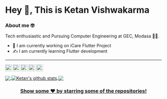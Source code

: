 # Hey 👋, This is Ketan Vishwakarma
### About me 🤓
Tech enthusiastic and Pursuing Computer Engineering at GEC, Modasa 👨‍🎓. 

- 💼 I am currently working on iCare Flutter Project
- ✍️ I am currently learning Flutter development

-------------------------------------------------------------

<a href="https://twitter.com/kdevigner">
  <img align="left" alt="Ketan's Twitter" width="22px" src="https://cdn.jsdelivr.net/npm/simple-icons@v3/icons/twitter.svg" />
</a>
<a href="https://linkedin.com/in/kdevigner">
  <img align="left" alt="Ketan's Linkdein" width="22px" src="https://cdn.jsdelivr.net/npm/simple-icons@v3/icons/linkedin.svg" />
</a>
<a href="https://github.com/ketanvishwakarma">
  <img align="left" alt="Ketan's Github" width="22px" src="https://cdn.jsdelivr.net/npm/simple-icons@v3/icons/github.svg" />
</a>
<a href="https://t.me/ketanvishwakarma">
  <img align="left" alt="Ketan's Telegram" width="22px" src="https://cdn.jsdelivr.net/npm/simple-icons@v3/icons/telegram.svg" />
</a>
<a href="https://instagram.com/kdevigner/">
  <img align="left" alt="Ketan's Instagram" width="22px" src="https://cdn.jsdelivr.net/npm/simple-icons@v3/icons/instagram.svg" />
</a>
<br/>
<br/>

<a href="https://github.com/ketanvishwakarma">
  <img align="center" src="https://github-readme-stats.vercel.app/api/top-langs/?username=ketanvishwakarma&theme=light&hide_langs_below=1" />
</a>
<a href="https://github.com/ketanvishwakarma">
 <img align="center" src="https://github-readme-stats.vercel.app/api?username=ketanvishwakarma&show_icons=true&theme=light&line_height=27" alt="Ketan's github stats"/>
<a href="https://github.com/ketanvishwakaram/icare_app">
  <img align="center" src="https://github-readme-stats.vercel.app/api/pin/?username=ketanvishwakarma&repo=icare_app&theme=light" />

<div align="center">

### Show some ❤️ by starring some of the repositories!

</div>

